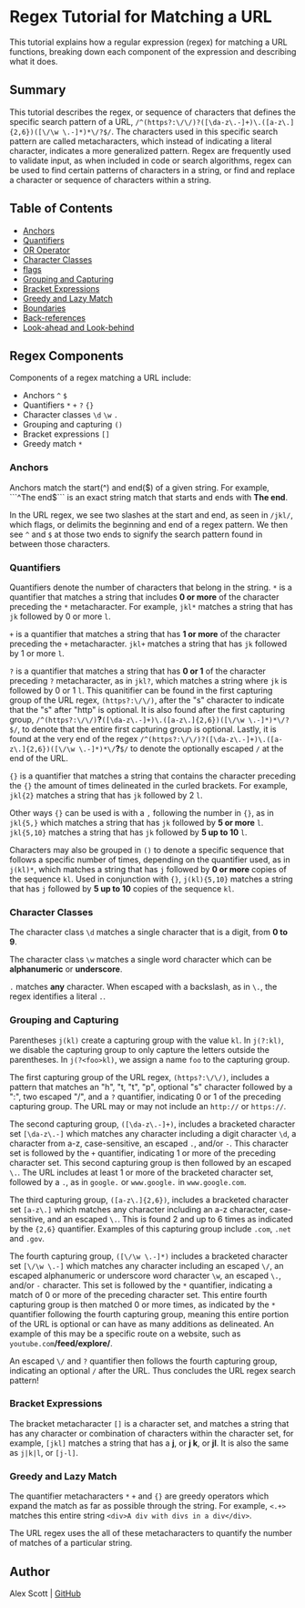 # Regex Tutorial for Matching a URL

This tutorial explains how a regular expression (regex) for matching a URL functions, breaking down each component of the expression and describing what it does.

## Summary

This tutorial describes the regex, or sequence of characters that defines the specific search pattern of a URL, ```/^(https?:\/\/)?([\da-z\.-]+)\.([a-z\.]{2,6})([\/\w \.-]*)*\/?$/```. The characters used in this specific search pattern are called metacharacters, which instead of indicating a literal character, indicates a more generalized pattern. Regex are frequently used to validate input, as when included in code or search algorithms, regex can be used to find certain patterns of characters in a string, or find and replace a character or sequence of characters within a string.

## Table of Contents

- [Anchors](#anchors)
- [Quantifiers](#quantifiers)
- [OR Operator](#or-operator)
- [Character Classes](#character-classes)
- [flags](#flags)
- [Grouping and Capturing](#grouping-and-capturing)
- [Bracket Expressions](#bracket-expressions)
- [Greedy and Lazy Match](#greedy-match)
- [Boundaries](#boundaries)
- [Back-references](#back-references)
- [Look-ahead and Look-behind](#look)

## Regex Components
Components of a regex matching a URL include:
* Anchors ```^``` ```$```
* Quantifiers ```*``` ```+``` ```?``` ```{}```
* Character classes ```\d``` ```\w``` ```.```
* Grouping and capturing ```()```
* Bracket expressions ```[]```
* Greedy match ```*```

### Anchors
Anchors match the start(^) and end($) of a given string. For example, ```^The end$``` is an exact string match that starts and ends with __The end__.

In the URL regex, we see two slashes at the start and end, as seen in ```/jkl/```, which flags, or delimits the beginning and end of a regex pattern. We then see ```^``` and ```$``` at those two ends to signify the search pattern found in between those characters.

### Quantifiers
Quantifiers denote the number of characters that belong in the string. ```*``` is a quantifier that matches a string that includes __0 or more__ of the character preceding the ```*``` metacharacter. For example, ```jkl*``` matches a string that has ```jk``` followed by 0 or more ```l```.


```+``` is a quantifier that matches a string that has __1 or more__ of the character preceding the ```+``` metacharacter. ```jkl+``` matches a string that has ```jk``` followed by 1 or more ```l```. 


```?``` is a quantifier that matches a string that has __0 or 1__ of the character preceding ```?``` metacharacter, as in ```jkl?```, which matches a string where ```jk``` is followed by 0 or 1 ```l```. This quanitifier can be found in the first capturing group of the URL regex, ```(https?:\/\/)```, after the "s" character to indicate that the "s" after "http" is optional. It is also found after the first capturing group, ```/^(https?:\/\/)```__?__```([\da-z\.-]+)\.([a-z\.]{2,6})([\/\w \.-]*)*\/?$/```, to denote that the entire first capturing group is optional. Lastly, it is found at the very end of the regex ```/^(https?:\/\/)?([\da-z\.-]+)\.([a-z\.]{2,6})([\/\w \.-]*)*\/```__?__```$/``` to denote the optionally escaped ```/``` at the end of the URL.

```{}``` is a quantifier that matches a string that contains the character preceding the ```{}``` the amount of times delineated in the curled brackets. For example, ```jkl{2}``` matches a string that has ```jk``` followed by 2 ```l```. 

Other ways ```{}``` can be used is with a ```,``` following the number in ```{}```, as in ```jkl{5,}``` which matches a string that has ```jk``` followed by __5 or more__ ```l```. ```jkl{5,10}``` matches a string that has ```jk``` followed by __5 up to 10__ ```l```.

Characters may also be grouped in ```()``` to denote a specific sequence that follows a specific number of times, depending on the quantifier used, as in ```j(kl)*```, which matches a string that has ```j``` followed by __0 or more__ copies of the sequence ```kl```. Used in conjunction with ```{}```, ```j(kl){5,10}``` matches a string that has ```j``` followed by __5 up to 10__ copies of the sequence ```kl```. 

### Character Classes
The character class ```\d``` matches a single character that is a digit, from __0 to 9__. 

The character class ```\w``` matches a single word character which can be __alphanumeric__ or __underscore__.

```.``` matches __any__ character. When escaped with a backslash, as in ```\.```, the regex identifies a literal ```.```.

### Grouping and Capturing
Parentheses ```j(kl)``` create a capturing group with the value ```kl```. In ```j(?:kl)```, we disable the capturing group to only capture the letters outside the parentheses. In ```j(?<foo>kl)```, we assign a name ```foo``` to the capturing group.

The first capturing group of the URL regex, ```(https?:\/\/)```, includes a pattern that matches an "h", "t, "t", "p", optional "s" character followed by a ":", two escaped "/", and a ```?``` quantifier, indicating 0 or 1 of the preceding capturing group. The URL may or may not include an ```http://``` or ```https://```.

The second capturing group, ```([\da-z\.-]+)```, includes a bracketed character set ```[\da-z\.-]``` which matches any character including a digit character ```\d```, a character from a-z, case-sensitive, an escaped ```.```, and/or ```-```. This character set is followed by the ```+``` quantifier, indicating 1 or more of the preceding character set. This second capturing group is then followed by an escaped ```\.```. The URL includes at least 1 or more of the bracketed character set, followed by a ```.```, as in ```google.``` or ```www.google.``` in  ```www.google.com```.

The third capturing group, ```([a-z\.]{2,6})```, includes a bracketed character set ```[a-z\.]``` which matches any character including an a-z character, case-sensitive, and an escaped ```\.```. This is found 2 and up to 6 times as indicated by the ```{2,6}``` quantifier. Examples of this capturing group include ```.com```, ```.net``` and ```.gov```.

The fourth capturing group, ```([\/\w \.-]*)``` includes a bracketed character set ```[\/\w \.-]``` which matches any character including an escaped ```\/```, an escaped alphanumeric or underscore word character ```\w```, an escaped ```\.```, and/or ```-``` character. This set is followed by the ```*``` quantifier, indicating a match of 0 or more of the preceding character set. This entire fourth capturing group is then matched 0 or more times, as indicated by the ```*``` quantifier following the fourth capturing group, meaning this entire portion of the URL is optional or can have as many additions as delineated. An example of this may be a specific route on a website, such as ```youtube.com```__/feed/explore/__.

An escaped ```\/``` and ```?``` quantifier then follows the fourth capturing group, indicating an optional ```/``` after the URL.  Thus concludes the URL regex search pattern!

### Bracket Expressions
The bracket metacharacter ```[]``` is a character set, and matches a string that has any character or combination of characters within the character set, for example, ```[jkl]``` matches a string that has a __j__, or __j k__, or __jl__. It is also the same as ```j|k|l```, or ```[j-l]```.

### Greedy and Lazy Match
The quantifier metacharacters ```*``` ```+``` and ```{}``` are greedy operators which expand the match as far as possible through the string. For example, ```<.+>``` matches this entire string ```<div>A div with divs in a div</div>```.

The URL regex uses the all of these metacharacters to quantify the number of matches of a particular string.

## Author

Alex Scott | [GitHub](github.com/alexhscott/)
